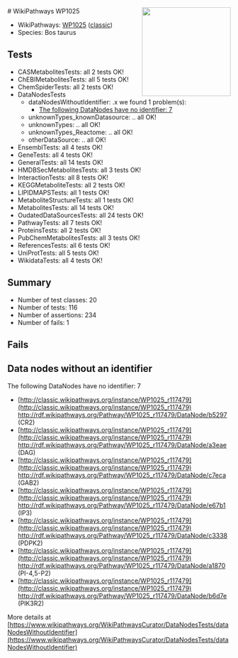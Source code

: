 <img style="float: right; width: 200px" src="https://upload.wikimedia.org/wikipedia/commons/thumb/8/83/Wplogo_with_text_500.png/640px-Wplogo_with_text_500.png" />
# WikiPathways WP1025

* WikiPathways: [WP1025](https://wikipathways.org/pathways/WP1025) ([classic](https://classic.wikipathways.org/instance/WP1025))
* Species: Bos taurus
## Tests
* CASMetabolitesTests: all 2 tests OK!
* ChEBIMetabolitesTests: all 5 tests OK!
* ChemSpiderTests: all 2 tests OK!
* DataNodesTests
    * dataNodesWithoutIdentifier: .x we found 1 problem(s):
        * [The following DataNodes have no identifier: 7](#d2d32fa6)
    * unknownTypes_knownDatasource: .. all OK!
    * unknownTypes: .. all OK!
    * unknownTypes_Reactome: .. all OK!
    * otherDataSource: .. all OK!
* EnsemblTests: all 4 tests OK!
* GeneTests: all 4 tests OK!
* GeneralTests: all 14 tests OK!
* HMDBSecMetabolitesTests: all 3 tests OK!
* InteractionTests: all 8 tests OK!
* KEGGMetaboliteTests: all 2 tests OK!
* LIPIDMAPSTests: all 1 tests OK!
* MetaboliteStructureTests: all 1 tests OK!
* MetabolitesTests: all 14 tests OK!
* OudatedDataSourcesTests: all 24 tests OK!
* PathwayTests: all 7 tests OK!
* ProteinsTests: all 2 tests OK!
* PubChemMetabolitesTests: all 3 tests OK!
* ReferencesTests: all 6 tests OK!
* UniProtTests: all 5 tests OK!
* WikidataTests: all 4 tests OK!


## Summary

* Number of test classes: 20
* Number of tests: 116
* Number of assertions: 234
* Number of fails: 1

## Fails

<a name="d2d32fa6" />

## Data nodes without an identifier

The following DataNodes have no identifier: 7

* [http://classic.wikipathways.org/instance/WP1025_r117479](http://classic.wikipathways.org/instance/WP1025_r117479) http://rdf.wikipathways.org/Pathway/WP1025_r117479/DataNode/b5297 (CR2)
* [http://classic.wikipathways.org/instance/WP1025_r117479](http://classic.wikipathways.org/instance/WP1025_r117479) http://rdf.wikipathways.org/Pathway/WP1025_r117479/DataNode/a3eae (DAG)
* [http://classic.wikipathways.org/instance/WP1025_r117479](http://classic.wikipathways.org/instance/WP1025_r117479) http://rdf.wikipathways.org/Pathway/WP1025_r117479/DataNode/c7eca (GAB2)
* [http://classic.wikipathways.org/instance/WP1025_r117479](http://classic.wikipathways.org/instance/WP1025_r117479) http://rdf.wikipathways.org/Pathway/WP1025_r117479/DataNode/e67b1 (IP3)
* [http://classic.wikipathways.org/instance/WP1025_r117479](http://classic.wikipathways.org/instance/WP1025_r117479) http://rdf.wikipathways.org/Pathway/WP1025_r117479/DataNode/c3338 (PDPK2)
* [http://classic.wikipathways.org/instance/WP1025_r117479](http://classic.wikipathways.org/instance/WP1025_r117479) http://rdf.wikipathways.org/Pathway/WP1025_r117479/DataNode/a1870 (PI-4,5-P2)
* [http://classic.wikipathways.org/instance/WP1025_r117479](http://classic.wikipathways.org/instance/WP1025_r117479) http://rdf.wikipathways.org/Pathway/WP1025_r117479/DataNode/b6d7e (PIK3R2)


More details at [https://www.wikipathways.org/WikiPathwaysCurator/DataNodesTests/dataNodesWithoutIdentifier](https://www.wikipathways.org/WikiPathwaysCurator/DataNodesTests/dataNodesWithoutIdentifier)

